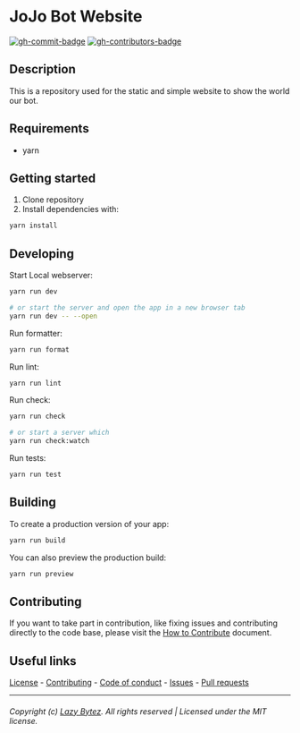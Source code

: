 # JoJo Bot Website

[![gh-commit-badge][gh-commit-badge]][gh-commit]
[![gh-contributors-badge][gh-contributors-badge]][gh-contributors]

## Description

This is a repository used for the static and simple website to show the world our bot.

## Requirements

- yarn

## Getting started

1. Clone repository
2. Install dependencies with:

```bash
yarn install
```

## Developing

Start Local webserver:

```bash
yarn run dev

# or start the server and open the app in a new browser tab
yarn run dev -- --open
```

Run formatter:

```bash
yarn run format
```

Run lint:

```bash
yarn run lint
```

Run check:

```bash
yarn run check

# or start a server which
yarn run check:watch
```

Run tests:

```bash
yarn run test
```

## Building

To create a production version of your app:

```bash
yarn run build
```

You can also preview the production build:

```bash
yarn run preview
```

## Contributing

If you want to take part in contribution, like fixing issues and contributing directly to the code base, please visit
the [How to Contribute][gh-contribute] document.

## Useful links

[License][gh-license] -
[Contributing][gh-contribute] -
[Code of conduct][gh-codeofconduct] -
[Issues][gh-issues] -
[Pull requests][gh-pulls]

<hr>

###### Copyright (c) [Lazy Bytez][gh-team]. All rights reserved | Licensed under the MIT license.

<!-- Variables -->

[gh-commit-badge]: https://img.shields.io/github/last-commit/lazybytez/jojo-bot-website?style=for-the-badge&colorA=302D41&colorB=cba6f7
[gh-commit]: https://github.com/lazybytez/jojo-bot-website/commits/main
[gh-contributors-badge]: https://img.shields.io/github/contributors/lazybytez/jojo-bot-website?style=for-the-badge&colorA=302D41&colorB=89dceb
[gh-contributors]: https://github.com/lazybytez/jojo-bot-website/graphs/contributors
[gh-contribute]: https://github.com/lazybytez/.github/blob/main/docs/CONTRIBUTING.md
[gh-license]: https://github.com/lazybytez/jojo-bot-website/blob/main/LICENSE
[gh-codeofconduct]: https://github.com/lazybytez/.github/blob/main/docs/CODE_OF_CONDUCT.md
[gh-issues]: https://github.com/lazybytez/jojo-bot-website/issues
[gh-pulls]: https://github.com/lazybytez/jojo-bot-website/pulls
[gh-team]: https://github.com/lazybytez
